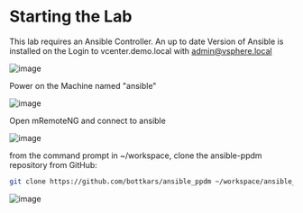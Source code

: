 # Starting the Lab

This lab requires an Ansible Controller. An up to date Version of Ansible is installed on the 
Login to vcenter.demo.local with admin@vsphere.local

![image](https://github.com/bob-builds-labs/bob-builds-labs.github.io/assets/8255007/ed4f725a-dd00-408e-88ea-d08d914fee92)

Power on the Machine named "ansible"

![image](https://github.com/bob-builds-labs/bob-builds-labs.github.io/assets/8255007/6b14a8e3-43a1-49d9-934e-669547ea2932)


Open mRemoteNG and connect to ansible

![image](https://github.com/bob-builds-labs/bob-builds-labs.github.io/assets/8255007/a2c177f8-82d5-4cd6-9565-b3285eed72ba)


from the command prompt in ~/workspace, clone the ansible-ppdm repository from GitHub:

```bash
git clone https://github.com/bottkars/ansible_ppdm ~/workspace/ansible_ppdm
```
![image](https://github.com/bob-builds-labs/bob-builds-labs.github.io/assets/8255007/b80124a4-b176-4551-9c4d-6e0690cbaba7)
